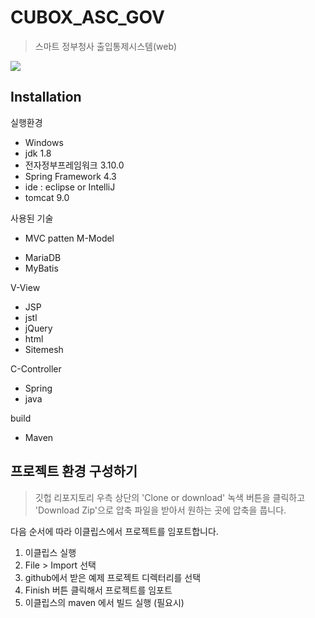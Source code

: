 # CUBOX_ASC_GOV
> 스마트 정부청사 출입통제시스템(web)

![](header.png)

## Installation

실행환경 
 - Windows
 - jdk 1.8
 - 전자정부프레임워크 3.10.0
 - Spring Framework 4.3
 - ide : eclipse or IntelliJ
 - tomcat 9.0
  
사용된 기술
 
- MVC patten
 M-Model
 * MariaDB
 * MyBatis
 
 V-View
 * JSP
 * jstl
 * jQuery
 * html
 * Sitemesh
 
 C-Controller
 * Spring
 * java
 
 build
 * Maven
 
 ## 프로젝트 환경 구성하기 
 > 깃헙 리포지토리 우측 상단의 'Clone or download' 녹색 버튼을 클릭하고 'Download Zip'으로 압축 파일을 받아서 원하는 곳에 압축을 풉니다.

다음 순서에 따라 이클립스에서 프로젝트를 임포트합니다.

1. 이클립스 실행
2. File > Import 선택
3. github에서 받은 예제 프로젝트 디렉터리를 선택
4. Finish 버튼 클릭해서 프로젝트를 임포트
5. 이클립스의 maven 에서 빌드 실행 (필요시)


